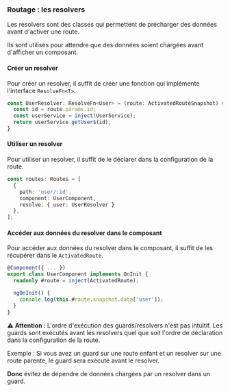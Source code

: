 ### Routage : les resolvers

Les resolvers sont des classes qui permettent de précharger des données avant d'activer une route.

Ils sont utilisés pour attendre que des données soient chargées avant d'afficher un composant.

#### Créer un resolver

Pour créer un resolver, il suffit de créer une fonction qui implémente l'interface `ResolveFn<T>`.

```typescript
const UserResolver: ResolveFn<User> = (route: ActivatedRouteSnapshot) => {
  const id = route.params.id;
  const userService = inject(UserService);
  return userService.getUser$(id);
}
```

#### Utiliser un resolver

Pour utiliser un resolver, il suffit de le déclarer dans la configuration de la route.

```typescript
const routes: Routes = [
  {
    path: 'user/:id',
    component: UserComponent,
    resolve: { user: UserResolver }
  },
];
```

#### Accéder aux données du resolver dans le composant

Pour accéder aux données du resolver dans le composant, il suffit de les récupérer dans le `ActivatedRoute`.

```typescript
@Component({ ... })
export class UserComponent implements OnInit {
  readonly #route = inject(ActivatedRoute);

  ngOnInit() {
    console.log(this.#route.snapshot.data['user']);
  }
}
```

:warning: **Attention :** L'ordre d'exécution des guards/resolvers n'est pas intuitif. 
Les guards sont exécutés avant les resolvers quel que soit l'ordre de déclaration dans la configuration de la route.

Exemple : Si vous avez un guard sur une route enfant et un resolver sur une route parente, le guard sera exécuté avant le resolver.

**Donc** évitez de dépendre de données chargées par un resolver dans un guard.
